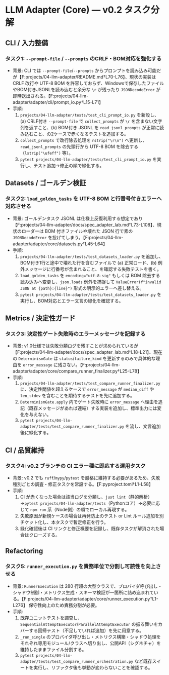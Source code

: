 # LLM Adapter (Core) — v0.2 タスク分解

## CLI / 入力整備

### タスク1: `--prompt-file` / `--prompts` のCRLF・BOM対応を強化する
- 背景: CLI では `--prompt-file`/`--prompts` からプロンプトを読み込み可能だが【F:projects/04-llm-adapter/README.md†L70-L76】、現状の実装は CRLF 改行や UTF-8 BOM を許容しておらず、Windowsで保存したファイルやBOM付きJSONLを読み込むと余分な `\r` が残ったり `JSONDecodeError` が即時送出される。【F:projects/04-llm-adapter/adapter/cli/prompt_io.py†L15-L71】
- 手順:
  1. `projects/04-llm-adapter/tests/test_cli_prompt_io.py` を新設し、(a) CRLF付き `--prompt-file` で `collect_prompts` が `\r` を含まない文字列を返すこと、(b) BOM付き JSONL を `read_jsonl_prompts` が正常に読み込むこと、の2ケースで赤くなるテストを追加する。
  2. `collect_prompts` で改行除去処理を `rstrip("\r\n")` へ更新し、`read_jsonl_prompts` の先頭行から UTF-8 BOM を除去する（`lstrip("\ufeff")` 等）。
  3. `pytest projects/04-llm-adapter/tests/test_cli_prompt_io.py` を実行し、テスト追加→修正の順で緑化する。

## Datasets / ゴールデン検証

### タスク2: `load_golden_tasks` を UTF-8 BOM と行番号付きエラーへ対応させる
- 背景: ゴールデンタスク JSONL は仕様上反復利用する想定であり【F:projects/04-llm-adapter/docs/spec_adapter_lab.md†L73-L108】、現状のローダーは BOM 付きファイルや壊れた JSON 行で素の `JSONDecodeError` を投げてしまう。【F:projects/04-llm-adapter/adapter/core/datasets.py†L45-L64】
- 手順:
  1. `projects/04-llm-adapter/tests/test_datasets_loader.py` を追加し、BOM付き1行と途中で壊れた行を含むファイルで (a) 正常ロード、(b) 例外メッセージに行番号が含まれること、を確認する失敗テストを書く。
  2. `load_golden_tasks` を `encoding="utf-8-sig"` もしくは BOM 除去する読み込みへ変更し、`json.loads` 例外を捕捉して `ValueError(f"invalid JSON at {path}:{line}")` 形式の明示的エラーへ差し替える。
  3. `pytest projects/04-llm-adapter/tests/test_datasets_loader.py` を実行し、BOM対応とエラー文言の緑化を確認する。

## Metrics / 決定性ガード

### タスク3: 決定性ゲート失敗時のエラーメッセージを記録する
- 背景: v1.0仕様では失敗分類ログを残すことが求められているが【F:projects/04-llm-adapter/docs/spec_adapter_lab.md†L18-L21】、現在の `DeterminismGate` は `status`/`failure_kind` を更新するのみで具体的な理由を `error_message` に残さない。【F:projects/04-llm-adapter/adapter/core/compare_runner_finalizer.py†L25-L78】
- 手順:
  1. `projects/04-llm-adapter/tests/test_compare_runner_finalizer.py` に、決定性閾値を超えるケースで `error_message` が `median_diff` や `len_stdev` を含むことを期待するテストを先に追加する。
  2. `DeterminismGate.apply` 内でゲート失敗時に `error_message` へ理由を追記（既存メッセージがあれば連結）する実装を追加し、標準出力には変化を与えない。
  3. `pytest projects/04-llm-adapter/tests/test_compare_runner_finalizer.py` を流し、文言追加後に緑化する。

## CI / 品質維持

### タスク4: v0.2 ブランチの CI エラー種に即応する運用タスク
- 背景: v0.2 でも `ruff`/`mypy`/`pytest` を厳格に維持する必要があるため、失敗種別ごとの調査・修正タスクを常設する。【F:pyproject.toml†L1-L58】
- 手順:
  1. CI が赤くなった場合は該当ログを分類し、`just lint`（静的解析）→`pytest projects/04-llm-adapter/tests`（Pythonコア）→必要に応じて `npm run` 系（Node側）の順でローカル再現する。
  2. 失敗原因が新規ケースの場合は再発防止のテスト or Lint ルール追加を別チケット化し、本タスクで暫定修正を行う。
  3. 緑化確認後は CI リンクと修正概要を記録し、既存タスクが解消された場合はクローズする。

## Refactoring

### タスク5: `runner_execution.py` を責務単位で分割し可読性を向上させる
- 背景: `RunnerExecution` は 280 行超の大型クラスで、プロバイダ呼び出し・シャドウ制御・メトリクス生成・スキーマ検証が一箇所に詰め込まれている。【F:projects/04-llm-adapter/adapter/core/runner_execution.py†L1-L276】 保守性向上のため責務分割が必要。
- 手順:
  1. 既存ユニットテストを調査し、`SequentialAttemptExecutor`/`ParallelAttemptExecutor` の振る舞いをカバーする回帰テスト（不足していれば追加）を先に用意する。
  2. `_run_single` のプロバイダ呼び出し・メトリクス構築・シャドウ処理をそれぞれ専用モジュール/クラスへ切り出し、公開API（シグネチャ）を維持したままファイル分割する。
  3. `pytest projects/04-llm-adapter/tests/test_compare_runner_orchestration.py` など既存スイートを実行し、リファクタ後も挙動が変わらないことを確認する。
